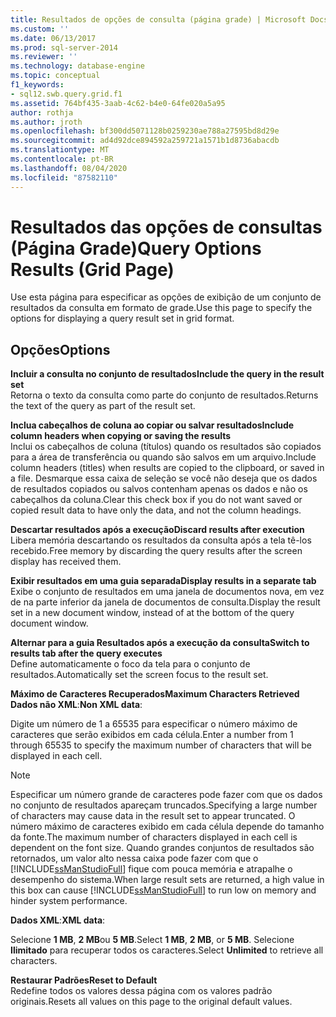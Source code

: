 ```yaml
---
title: Resultados de opções de consulta (página grade) | Microsoft Docs
ms.custom: ''
ms.date: 06/13/2017
ms.prod: sql-server-2014
ms.reviewer: ''
ms.technology: database-engine
ms.topic: conceptual
f1_keywords:
- sql12.swb.query.grid.f1
ms.assetid: 764bf435-3aab-4c62-b4e0-64fe020a5a95
author: rothja
ms.author: jroth
ms.openlocfilehash: bf300dd5071128b0259230ae788a27595bd8d29e
ms.sourcegitcommit: ad4d92dce894592a259721a1571b1d8736abacdb
ms.translationtype: MT
ms.contentlocale: pt-BR
ms.lasthandoff: 08/04/2020
ms.locfileid: "87582110"
---
```

# <a name="query-options-results-grid-page"></a><span data-ttu-id="91534-102">Resultados das opções de consultas (Página Grade)</span><span class="sxs-lookup"><span data-stu-id="91534-102">Query Options Results (Grid Page)</span></span>
  <span data-ttu-id="91534-103">Use esta página para especificar as opções de exibição de um conjunto de resultados da consulta em formato de grade.</span><span class="sxs-lookup"><span data-stu-id="91534-103">Use this page to specify the options for displaying a query result set in grid format.</span></span>  
  
## <a name="options"></a><span data-ttu-id="91534-104">Opções</span><span class="sxs-lookup"><span data-stu-id="91534-104">Options</span></span>  
 <span data-ttu-id="91534-105">**Incluir a consulta no conjunto de resultados**</span><span class="sxs-lookup"><span data-stu-id="91534-105">**Include the query in the result set**</span></span>  
 <span data-ttu-id="91534-106">Retorna o texto da consulta como parte do conjunto de resultados.</span><span class="sxs-lookup"><span data-stu-id="91534-106">Returns the text of the query as part of the result set.</span></span>  
  
 <span data-ttu-id="91534-107">**Inclua cabeçalhos de coluna ao copiar ou salvar resultados**</span><span class="sxs-lookup"><span data-stu-id="91534-107">**Include column headers when copying or saving the results**</span></span>  
 <span data-ttu-id="91534-108">Inclui os cabeçalhos de coluna (títulos) quando os resultados são copiados para a área de transferência ou quando são salvos em um arquivo.</span><span class="sxs-lookup"><span data-stu-id="91534-108">Include column headers (titles) when results are copied to the clipboard, or saved in a file.</span></span> <span data-ttu-id="91534-109">Desmarque essa caixa de seleção se você não deseja que os dados de resultados copiados ou salvos contenham apenas os dados e não os cabeçalhos da coluna.</span><span class="sxs-lookup"><span data-stu-id="91534-109">Clear this check box if you do not want saved or copied result data to have only the data, and not the column headings.</span></span>  
  
 <span data-ttu-id="91534-110">**Descartar resultados após a execução**</span><span class="sxs-lookup"><span data-stu-id="91534-110">**Discard results after execution**</span></span>  
 <span data-ttu-id="91534-111">Libera memória descartando os resultados da consulta após a tela tê-los recebido.</span><span class="sxs-lookup"><span data-stu-id="91534-111">Free memory by discarding the query results after the screen display has received them.</span></span>  
  
 <span data-ttu-id="91534-112">**Exibir resultados em uma guia separada**</span><span class="sxs-lookup"><span data-stu-id="91534-112">**Display results in a separate tab**</span></span>  
 <span data-ttu-id="91534-113">Exibe o conjunto de resultados em uma janela de documentos nova, em vez de na parte inferior da janela de documentos de consulta.</span><span class="sxs-lookup"><span data-stu-id="91534-113">Display the result set in a new document window, instead of at the bottom of the query document window.</span></span>  
  
 <span data-ttu-id="91534-114">**Alternar para a guia Resultados após a execução da consulta**</span><span class="sxs-lookup"><span data-stu-id="91534-114">**Switch to results tab after the query executes**</span></span>  
 <span data-ttu-id="91534-115">Define automaticamente o foco da tela para o conjunto de resultados.</span><span class="sxs-lookup"><span data-stu-id="91534-115">Automatically set the screen focus to the result set.</span></span>  
  
 <span data-ttu-id="91534-116">**Máximo de Caracteres Recuperados**</span><span class="sxs-lookup"><span data-stu-id="91534-116">**Maximum Characters Retrieved**</span></span>  
 <span data-ttu-id="91534-117">**Dados não XML**:</span><span class="sxs-lookup"><span data-stu-id="91534-117">**Non XML data**:</span></span>  
  
 <span data-ttu-id="91534-118">Digite um número de 1 a 65535 para especificar o número máximo de caracteres que serão exibidos em cada célula.</span><span class="sxs-lookup"><span data-stu-id="91534-118">Enter a number from 1 through 65535 to specify the maximum number of characters that will be displayed in each cell.</span></span>  
  
> [!NOTE]  
>  <span data-ttu-id="91534-119">Especificar um número grande de caracteres pode fazer com que os dados no conjunto de resultados apareçam truncados.</span><span class="sxs-lookup"><span data-stu-id="91534-119">Specifying a large number of characters may cause data in the result set to appear truncated.</span></span> <span data-ttu-id="91534-120">O número máximo de caracteres exibido em cada célula depende do tamanho da fonte.</span><span class="sxs-lookup"><span data-stu-id="91534-120">The maximum number of characters displayed in each cell is dependent on the font size.</span></span> <span data-ttu-id="91534-121">Quando grandes conjuntos de resultados são retornados, um valor alto nessa caixa pode fazer com que o [!INCLUDE[ssManStudioFull](../includes/ssmanstudiofull-md.md)] fique com pouca memória e atrapalhe o desempenho do sistema.</span><span class="sxs-lookup"><span data-stu-id="91534-121">When large result sets are returned, a high value in this box can cause [!INCLUDE[ssManStudioFull](../includes/ssmanstudiofull-md.md)] to run low on memory and hinder system performance.</span></span>  
  
 <span data-ttu-id="91534-122">**Dados XML**:</span><span class="sxs-lookup"><span data-stu-id="91534-122">**XML data**:</span></span>  
  
 <span data-ttu-id="91534-123">Selecione **1 MB**, **2 MB**ou **5 MB**.</span><span class="sxs-lookup"><span data-stu-id="91534-123">Select **1 MB**, **2 MB**, or **5 MB**.</span></span> <span data-ttu-id="91534-124">Selecione **Ilimitado** para recuperar todos os caracteres.</span><span class="sxs-lookup"><span data-stu-id="91534-124">Select **Unlimited** to retrieve all characters.</span></span>  
  
 <span data-ttu-id="91534-125">**Restaurar Padrões**</span><span class="sxs-lookup"><span data-stu-id="91534-125">**Reset to Default**</span></span>  
 <span data-ttu-id="91534-126">Redefine todos os valores dessa página com os valores padrão originais.</span><span class="sxs-lookup"><span data-stu-id="91534-126">Resets all values on this page to the original default values.</span></span>  
  
  
